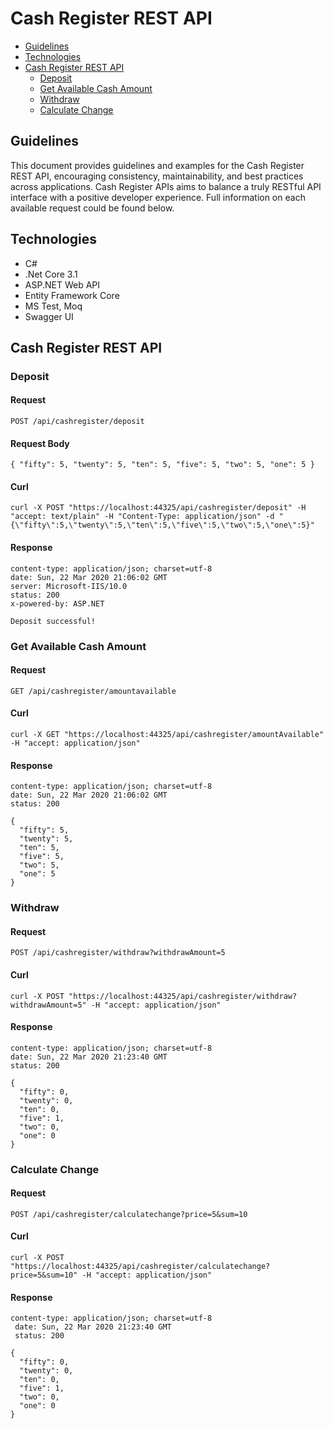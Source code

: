 # Cash Register REST API

* [Guidelines](#guidelines)
* [Technologies](#technologies)
* [Cash Register REST API](#cash-register-rest-api)
  * [Deposit](#deposit)
  * [Get Available Cash Amount](#get-available-cash-amount)
  * [Withdraw](#withdraw)
  * [Calculate Change](#calculate-change)


## Guidelines

This document provides guidelines and examples for the Cash Register REST API, encouraging consistency, maintainability, and best practices across applications. Cash Register APIs aims to balance a truly RESTful API interface with a positive developer experience. Full information on each available request could be found below.


## Technologies
* C#
* .Net Core 3.1
* ASP.NET Web API
* Entity Framework Core
* MS Test, Moq
* Swagger UI

## Cash Register REST API
    
### Deposit

#### Request

`POST /api/cashregister/deposit`
#### Request Body

`
  {
    "fifty": 5,
    "twenty": 5,
    "ten": 5,
    "five": 5,
    "two": 5,
    "one": 5
  }
`

#### Curl
    curl -X POST "https://localhost:44325/api/cashregister/deposit" -H "accept: text/plain" -H "Content-Type: application/json" -d "{\"fifty\":5,\"twenty\":5,\"ten\":5,\"five\":5,\"two\":5,\"one\":5}"


#### Response

    content-type: application/json; charset=utf-8 
    date: Sun, 22 Mar 2020 21:06:02 GMT 
    server: Microsoft-IIS/10.0 
    status: 200 
    x-powered-by: ASP.NET 

    Deposit successful!

### Get Available Cash Amount

#### Request

`GET /api/cashregister/amountavailable`

#### Curl
    curl -X GET "https://localhost:44325/api/cashregister/amountAvailable" -H "accept: application/json"

#### Response

    content-type: application/json; charset=utf-8 
    date: Sun, 22 Mar 2020 21:06:02 GMT 
    status: 200 
    
    {
      "fifty": 5,
      "twenty": 5,
      "ten": 5,
      "five": 5,
      "two": 5,
      "one": 5
    }

### Withdraw

#### Request

`POST /api/cashregister/withdraw?withdrawAmount=5`

#### Curl
    curl -X POST "https://localhost:44325/api/cashregister/withdraw?withdrawAmount=5" -H "accept: application/json"

#### Response

    content-type: application/json; charset=utf-8 
    date: Sun, 22 Mar 2020 21:23:40 GMT 
    status: 200
    
    {
      "fifty": 0,
      "twenty": 0,
      "ten": 0,
      "five": 1,
      "two": 0,
      "one": 0
    }
    
### Calculate Change

#### Request

`POST /api/cashregister/calculatechange?price=5&sum=10`

#### Curl
    curl -X POST "https://localhost:44325/api/cashregister/calculatechange?price=5&sum=10" -H "accept: application/json"

#### Response

    content-type: application/json; charset=utf-8 
     date: Sun, 22 Mar 2020 21:23:40 GMT
     status: 200
    
    {
      "fifty": 0,
      "twenty": 0,
      "ten": 0,
      "five": 1,
      "two": 0,
      "one": 0
    }
